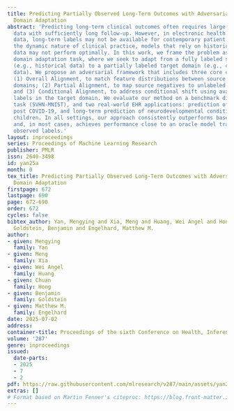 ```yaml
---
title: Predicting Partially Observed Long-Term Outcomes with Adversarial Positive-Unlabeled
  Domain Adaptation
abstract: 'Predicting long-term clinical outcomes often requires large-scale training
  data with sufficiently long follow-up. However, in electronic health records (EHR)
  data, long-term labels may not be available for contemporary patient cohorts. Given
  the dynamic nature of clinical practice, models that rely on historical training
  data may not perform optimally. In this work, we frame the problem as a positive–unlabeled
  domain adaptation task, where we seek to adapt from a fully labeled source domain
  (e.g., historical data) to a partially labeled target domain (e.g., contemporary
  data). We propose an adversarial framework that includes three core components:
  (1) Overall Alignment, to match feature distributions between source and target
  domains; (2) Partial Alignment, to map source negatives to unlabeled target samples;
  and (3) Conditional Alignment, to address conditional shift using available positive
  labels in the target domain. We evaluate our method on a benchmark digit classification
  task (SVHN-MNIST), and two real-world EHR applications: prediction of one-year mortality
  post COVID-19, and long-term prediction of neurodevelopmental conditions (NDC) in
  children. In all settings, our approach consistently outperforms baseline models
  and, in most cases, achieves performance close to an oracle model trained with fully
  observed labels.'
layout: inproceedings
series: Proceedings of Machine Learning Research
publisher: PMLR
issn: 2640-3498
id: yan25a
month: 0
tex_title: Predicting Partially Observed Long-Term Outcomes with Adversarial Positive-Unlabeled
  Domain Adaptation
firstpage: 672
lastpage: 690
page: 672-690
order: 672
cycles: false
bibtex_author: Yan, Mengying and Xia, Meng and Huang, Wei Angel and Hong, Chuan and
  Goldstein, Benjamin and Engelhard, Matthew M.
author:
- given: Mengying
  family: Yan
- given: Meng
  family: Xia
- given: Wei Angel
  family: Huang
- given: Chuan
  family: Hong
- given: Benjamin
  family: Goldstein
- given: Matthew M.
  family: Engelhard
date: 2025-07-02
address:
container-title: Proceedings of the sixth Conference on Health, Inference, and Learning
volume: '287'
genre: inproceedings
issued:
  date-parts:
  - 2025
  - 7
  - 2
pdf: https://raw.githubusercontent.com/mlresearch/v287/main/assets/yan25a/yan25a.pdf
extras: []
# Format based on Martin Fenner's citeproc: https://blog.front-matter.io/posts/citeproc-yaml-for-bibliographies/
---
```

